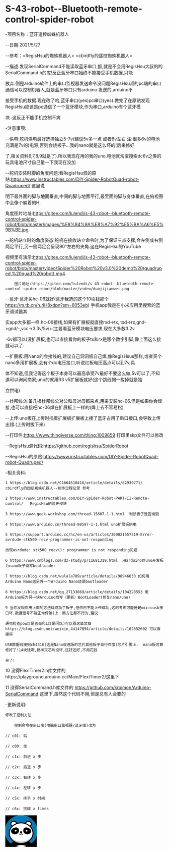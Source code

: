 # S-43-robot--Bluetooth-remote-control-spider-robot

  -项目名称：蓝牙遥控蜘蛛机器人

  --日期:2021/5/27

  --参考：<RegisHsu的蜘蛛机器人>   <cbirdfly的遥控蜘蛛机器人>

  --描述:发现SerialCommand不能读取蓝牙串口,额,就是不会用RegisHsu大叔的的SerialCommand.h的库!反正蓝牙串口始终不能接受手机数据,只能

  放弃.倒是arduino软件上的串口监视器发送命令没问题RegisHsu叔的pc端的串口通信可以控制机器人,就是蓝牙串口只有arduino 发送的,arduino不

  接受手机的数据.现在改了哈,蓝牙串口(yes)pc串口(yes).做完了在原贴发现RegisHsu应该是pc通信了一个蓝牙模块,作为串口,arduino有个蓝牙模

  块..这反正不能手机控制不爽

  -注意事项:

  --供电:舵机供电最好选择独立5-7v(建议5v多一点 或者6v左右 注:很多6v的电池充满是7v的)电源,否则会烧板子...我的nano就是这么坏的(后来修好

  了,相关资料6,7,8,9就是了).所以我现在用的我的uno.电池就淘宝搜索dc6v之类的玩具电池尺寸自己量一下我现在没加

  --舵机安装时脚的角度问题:看RegisHsu叔的原贴:https://www.instructables.com/DIY-Spider-RobotQuad-robot-Quadruped/ 这里说

  明下最外面的脚与地面垂直,中间的脚与地面平行,最里面的脚与身体垂直,在俯视图中会像个躺着的H.

  角度图片地址:https://gitee.com/lulendi/s-43-robot--bluetooth-remote-control-spider-robot/blob/master/images/%E8%84%9A%E8%A7%92%E5%BA%A6%E5%9B%BE.jpg


  --舵机站立时的角度姿态:舵机在接收站立命令时,为了保证三点支撑,会左侧或右侧两足平行,另一侧两足会呈现90°左右的夹角.这在RegisHsu的YouTube

  视频里有演示:https://gitee.com/lulendi/s-43-robot--bluetooth-remote-control-spider-robot/blob/master/video/Spider%20Robot%20v3.0%20demo%20(quadruped,%20quad%20robot).mp4

        图片地址:https://gitee.com/lulendi/s-43-robot--bluetooth-remote-control-spider-robot/blob/master/video/duojijiaowei.png


  --蓝牙:蓝牙买hc-06就好(蓝牙我选的这个10块钱那个 https://m.tb.cn/h.4H8xdpn?sm=6053eb) 手机app我是在小米应用里搜索的蓝牙调试器其

  实app大多都一样,hc-06接线,如果有扩展板就直接rxd->tx, txd->rx,gnd->gnd/-,vcc->3.3v/5v/+(主要看蓝牙模块电压要求,现在大多数3.2v

  -6v都可以)没扩展板,也可以直接看你的板子tx和rx是哪个数字引脚,像上面这么接就可以了.

  --扩展板:用Nano的会接线的,建议自己洞洞板自己焊,像RegisHsus那样,或者买个nano多用扩展板,会有个dc电压接口,听说红板电压高点可以到7v,具

  体不知道,但我记得这个板子本身可以最高承受7v最好不要这么做,5v可以了,不知道可以询问商家;uno的就用R3 v5扩展板就好(这个跳线帽一拔掉就是独

  立供电)

  --杜邦线:准备几根杜邦线公对公和母对母都来点,用来安装hc-06.但是如果你会焊接,也可以直接吧hc-06焊在扩展板上一样的(焊上去不容易松)

  --上传:uno板在上传时插着扩展板扩展板上接了蓝牙占用了串口接口,会导致上传出错.(上传时拔下来)

  --打印件:https://www.thingiverse.com/thing:1009659 打印里skp文件可以修改

  --RegisHsu源代码:https://github.com/regishsu/SpiderRobot

  --RegisHsu的原贴:https://www.instructables.com/DIY-Spider-RobotQuad-robot-Quadruped/

  -相关资料:

    1 https://blog.csdn.net/C1664510416/article/details/82939771/  cbirdfly的四足蜘蛛机器人--制作过程记录 参考

    2 https://www.instructables.com/DIY-Spider-Robot-PART-II-Remote-control/   RegisHsu的蓝牙模块

    3 https://www.geek-workshop.com/thread-15607-1-1.html  判断板子是否烧毁

    4 https://www.arduino.cn/thread-98597-1-1.html uno扩展板供电

    5 https://support.arduino.cc/hc/en-us/articles/360021557319-Error-avrdude-stk500-recv-programmer-is-not-responding  

    出现avrdude: stk500_recv(): programmer is not responding问题

    6 https://www.cnblogs.com/dz-study/p/11681319.html  用arduino的uno开发板为nano板子烧写bootloader

    7 https://blog.csdn.net/wulala789/article/details/98946833 如何用Arduino Nano给另外一个Arduino Nano烧录bootloader

    8 https://blog.csdn.net/qq_27133869/article/details/104228553 用Arduino板为另一块Arduino烧写（更新）BootLoader(修复nano/uno)

    9 当你发现你用上面的方法烧成功了板子,但依然不能上传成功,这时考虑可能是是microusb接口坏,数据信号不能正常传输(上一面方法都不行的,建议

    通电检查pow灯是否亮和L灯是闪烁)可以看这篇文章https://blog.csdn.net/weixin_44147894/article/details/102852602 可以直接将

    USB数据线接到ch431G(这是Nano改进版的芯片其他板子自行百度)芯片引脚上.  nano板可算修好了!14块钱啊,搞半天芯片没坏,还好还好,不用花钱

    买了!

   10 没得FlexiTimer2.h库文件的https://playground.arduino.cc/Main/FlexiTimer2/这里下

   11 没得SerialCommand.h库文件的 https://github.com/kroimon/Arduino-SerialCommand 这里下,虽然这个代码不用,但是总有人会要的

  -更新说明:

    修改了控制方法

        控制命令在串口端(电脑串口监视器/蓝牙端)改为

    // c01: 站

    // c00: 坐

    // c1x: 前进 x 步

    // c2x: 后退 x 步

    // c3x: 右转 x 步

    // c4x: 左转 x 步

    // c5x: 挥手 x 时间

    // c6x: 挑衅 x times

![输入图片说明](panda.jpg)
